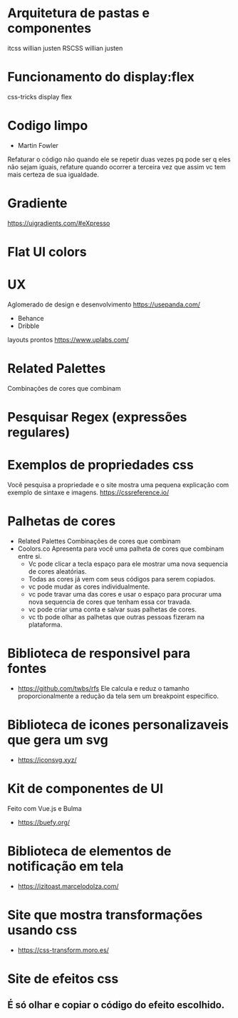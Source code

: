 

# Arquitetura de pastas e componentes
itcss willian justen
RSCSS willian justen

# Funcionamento do display:flex
css-tricks display flex

# Codigo limpo
- Martin Fowler

Refaturar o código não quando ele se repetir duas vezes pq pode ser q eles não sejam iguais, refature quando ocorrer a terceira vez que assim vc tem mais certeza de sua igualdade.

# Gradiente

https://uigradients.com/#eXpresso


# Flat UI colors


# UX

Aglomerado de design e desenvolvimento
https://usepanda.com/
 - Behance
 - Dribble

layouts prontos
https://www.uplabs.com/


# Related Palettes
Combinações de cores que combinam 


# Pesquisar Regex (expressões regulares)


# Exemplos de propriedades css
  Você pesquisa a propriedade e o site mostra uma pequena explicação com exemplo de sintaxe e imagens.
  https://cssreference.io/

# Palhetas de cores
  - Related Palettes
    Combinações de cores que combinam
  - Coolors.co 
    Apresenta para você uma palheta de cores que combinam entre si.
      - Vc pode clicar a tecla espaço para ele mostrar uma nova sequencia de cores aleatórias.
      - Todas as cores já vem com seus códigos para serem copiados.
      - vc pode mudar as cores individualmente.
      - vc pode travar uma das cores e usar o espaço para procurar uma nova sequencia de cores que tenham essa cor travada.
      - vc pode criar uma conta e salvar suas palhetas de cores.
      - vc tb pode olhar as palhetas que outras pessoas fizeram na plataforma.

# Biblioteca de responsivel para fontes
  - https://github.com/twbs/rfs
  Ele calcula e reduz o tamanho proporcionalmente a redução da tela sem um breakpoint especifico.

# Biblioteca de icones personalizaveis que gera um svg
  - https://iconsvg.xyz/

# Kit de componentes de UI
  Feito com Vue.js e Bulma
  - https://buefy.org/

# Biblioteca de elementos de notificação em tela
  - https://izitoast.marcelodolza.com/

# Site que mostra transformações usando css
  - https://css-transform.moro.es/

# Site de efeitos css
  É só olhar e copiar o código do efeito escolhido.
  - 